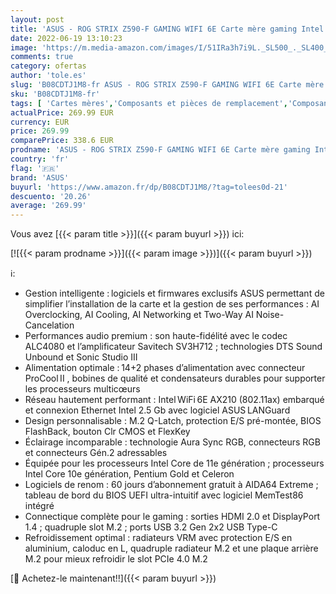 ```yaml
---
layout: post
title: 'ASUS - ROG STRIX Z590-F GAMING WIFI 6E Carte mère gaming Intel LGA 1200 ATX  PCIe 4.0  14+2 phases d alimentation  Intel 2.5Gb Ethernet  4xM.2 slots  USB 3.2 Gen 2x2 USB Type-C  SATA  Aura Sync RGB lighting '
date: 2022-06-19 13:10:23
image: 'https://m.media-amazon.com/images/I/51IRa3h7i9L._SL500_._SL400_.jpg'
comments: true
category: ofertas
author: 'tole.es'
slug: 'B08CDTJ1M8-fr ASUS - ROG STRIX Z590-F GAMING WIFI 6E Carte mère gaming...'
sku: 'B08CDTJ1M8-fr'
tags: [ 'Cartes mères','Composants et pièces de remplacement','Composants internes','Informatique','asus','🇫🇷', ]
actualPrice: 269.99 EUR
currency: EUR
price: 269.99
comparePrice: 338.6 EUR
prodname: 'ASUS - ROG STRIX Z590-F GAMING WIFI 6E Carte mère gaming Intel LGA 1200 ATX  PCIe 4.0  14+2 phases d alimentation  Intel 2.5Gb Ethernet  4xM.2 slots  USB 3.2 Gen 2x2 USB Type-C  SATA  Aura Sync RGB lighting '
country: 'fr'
flag: '🇫🇷'
brand: 'ASUS'
buyurl: 'https://www.amazon.fr/dp/B08CDTJ1M8/?tag=tolees0d-21'
descuento: '20.26'
average: '269.99'
---
```


Vous avez [{{< param title >}}]({{< param buyurl >}}) ici:

[![{{< param prodname >}}]({{< param image >}})]({{< param buyurl >}})

ℹ️:

- Gestion intelligente : logiciels et firmwares exclusifs ASUS permettant de simplifier l’installation de la carte et la gestion de ses performances : AI Overclocking, AI Cooling, AI Networking et Two-Way AI Noise-Cancelation
- Performances audio premium : son haute-fidélité avec le codec ALC4080 et l’amplificateur Savitech SV3H712 ; technologies DTS Sound Unbound et Sonic Studio III
- Alimentation optimale : 14+2 phases d’alimentation avec connecteur ProCool II , bobines de qualité et condensateurs durables pour supporter les processeurs multicœurs
- Réseau hautement performant : Intel WiFi 6E AX210 (802.11ax) embarqué et connexion Ethernet Intel 2.5 Gb avec logiciel ASUS LANGuard
- Design personnalisable : M.2 Q-Latch, protection E/S pré-montée, BIOS FlashBack, bouton Clr CMOS et FlexKey
- Éclairage incomparable : technologie Aura Sync RGB, connecteurs RGB et connecteurs Gén.2 adressables
- Équipée pour les processeurs Intel Core de 11e génération ; processeurs Intel Core 10e génération, Pentium Gold et Celeron
- Logiciels de renom : 60 jours d’abonnement gratuit à AIDA64 Extreme ; tableau de bord du BIOS UEFI ultra-intuitif avec logiciel MemTest86 intégré
- Connectique complète pour le gaming : sorties HDMI 2.0 et DisplayPort 1.4 ; quadruple slot M.2 ; ports USB 3.2 Gen 2x2 USB Type-C
- Refroidissement optimal : radiateurs VRM avec protection E/S en aluminium, caloduc en L, quadruple radiateur M.2 et une plaque arrière M.2 pour mieux refroidir le slot PCIe 4.0 M.2

[🛒 Achetez-le maintenant!!]({{< param buyurl >}})
